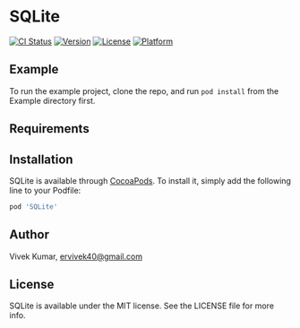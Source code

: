 # SQLite

[![CI Status](https://img.shields.io/travis/ervivek40/SQLite.svg?style=flat)](https://travis-ci.org/ervivek40/SQLite)
[![Version](https://img.shields.io/cocoapods/v/SQLite.svg?style=flat)](https://cocoapods.org/pods/SQLite)
[![License](https://img.shields.io/cocoapods/l/SQLite.svg?style=flat)](https://cocoapods.org/pods/SQLite)
[![Platform](https://img.shields.io/cocoapods/p/SQLite.svg?style=flat)](https://cocoapods.org/pods/SQLite)

## Example

To run the example project, clone the repo, and run `pod install` from the Example directory first.

## Requirements

## Installation

SQLite is available through [CocoaPods](https://cocoapods.org). To install
it, simply add the following line to your Podfile:

```ruby
pod 'SQLite'
```

## Author

Vivek Kumar, ervivek40@gmail.com

## License

SQLite is available under the MIT license. See the LICENSE file for more info.
